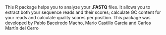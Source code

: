 This R package helps you to analyze your **.FASTQ** files.
It allows you to extract both your sequence reads and their scores; calculate GC content for your reads and calculate quality scores per position.
This package was developed by Pablo Baceiredo Macho, Mario Castillo García and Carlos Martín del Cerro
